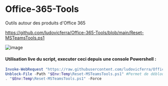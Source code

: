 # Office-365-Tools
Outils autour des produits d'Office 365

https://github.com/ludovicferra/Office-365-Tools/blob/main/Reset-MSTeamsTools.ps1

![image](https://user-images.githubusercontent.com/57104517/136505747-a87ad8bb-e28a-4610-9c5c-8af6472ae7eb.png)

#### Utilisation live du script, executer ceci depuis une console Powershell : 
```PowerShell
Invoke-WebRequest "https://raw.githubusercontent.com/ludovicferra/Office-365-Tools/main/Reset-MSTeamsTools.ps1" -outfile "$Env:Temp\Reset-MSTeamsTools.ps1"
Unblock-File -Path "$Env:Temp\Reset-MSTeamsTools.ps1" #Permet de débloquer le code non signé sans toucher aux règles par défaut.
. "$Env:Temp\Reset-MSTeamsTools.ps1" -Force
```
